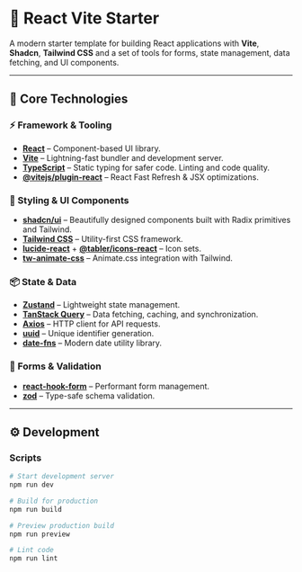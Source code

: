 # 🚀 React Vite Starter

A modern starter template for building React applications with **Vite**, **Shadcn**, **Tailwind CSS** and a set of tools for forms, state management, data fetching, and UI components.

---

## 🔧 Core Technologies

### ⚡ Framework & Tooling

- **[React](https://react.dev/)** – Component-based UI library.
- **[Vite](https://vitejs.dev/)** – Lightning-fast bundler and development server.
- **[TypeScript](https://www.typescriptlang.org/)** – Static typing for safer code. Linting and code quality.
- **[@vitejs/plugin-react](https://vitejs.dev/plugins/)** – React Fast Refresh & JSX optimizations.

### 🎨 Styling & UI Components

- **[shadcn/ui](https://ui.shadcn.com/)** – Beautifully designed components built with Radix primitives and Tailwind.
- **[Tailwind CSS](https://tailwindcss.com/)** – Utility-first CSS framework.
- **[lucide-react](https://lucide.dev/)** + **[@tabler/icons-react](https://tabler-icons.io/)** – Icon sets.
- **[tw-animate-css](https://www.npmjs.com/package/tw-animate-css)** – Animate.css integration with Tailwind.

### 📦 State & Data

- **[Zustand](https://zustand-demo.pmnd.rs/)** – Lightweight state management.
- **[TanStack Query](https://tanstack.com/query/v5)** – Data fetching, caching, and synchronization.
- **[Axios](https://axios-http.com/)** – HTTP client for API requests.
- **[uuid](https://github.com/uuidjs/uuid)** – Unique identifier generation.
- **[date-fns](https://date-fns.org/)** – Modern date utility library.

### 📝 Forms & Validation

- **[react-hook-form](https://react-hook-form.com/)** – Performant form management.
- **[zod](https://zod.dev/)** – Type-safe schema validation.

---

## ⚙️ Development

### Scripts

```bash
# Start development server
npm run dev

# Build for production
npm run build

# Preview production build
npm run preview

# Lint code
npm run lint
```
